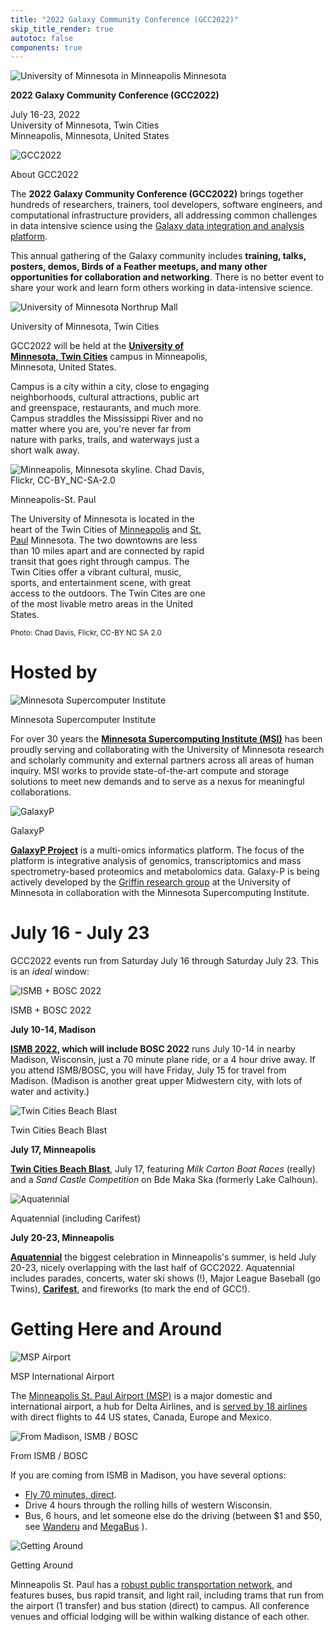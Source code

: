 ```yaml
---
title: "2022 Galaxy Community Conference (GCC2022)"
skip_title_render: true
autotoc: false
components: true
---
```


![University of Minnesota in Minneapolis Minnesota](/images/events/gcc2022/umn-river-aerial-wide.jpg)

<div class="h1 text-center">

**2022 Galaxy Community Conference (GCC2022)**

</div>

<div class="h3 text-center">

July 16-23, 2022<br />
University of Minnesota, Twin Cities <br />
Minneapolis, Minnesota, United States

</div>


<div class="card-deck lead">

  <!-- About GCC2022 -->
  <div class="card" style="min-width: 30%; max-width: 40rem;">
    <img src="/images/events/gcc2022/gcc2022-logo-big.png" class="card-img-top" alt="GCC2022" />
    <div class="card-header">
      <p class="card-title"> About GCC2022 </p>
    </div>
    <div class="card-body">

The **2022 Galaxy Community Conference (GCC2022)** brings together hundreds of researchers, trainers, tool developers, software engineers, and  computational infrastructure providers, all addressing common challenges in data intensive science using the [Galaxy data integration and analysis platform](/).

This annual gathering of the Galaxy community includes **training, talks, posters, demos, Birds of a Feather meetups, and many other opportunities for collaboration and networking**.  There is no better event to share your work and learn form others working in data-intensive science. 
    </div>
  </div>

  <!-- University of Minnesota -->
  <div class="card" style="min-width: 25%; max-width: 20rem;">
    <img src="/images/events/gcc2022/umn-northrup-mall.jpg" class="card-img-top" alt="University of Minnesota Northrup Mall" />
    <div class="card-header">
      <p class="card-title"> University of Minnesota, Twin Cities </p>
    </div>
    <div class="card-body">

GCC2022 will be held at the **[University of Minnesota, Twin Cities](https://twin-cities.umn.edu/)** campus in Minneapolis, Minnesota, United States.

Campus is a city within a city, close to engaging neighborhoods, cultural attractions, public art and greenspace, restaurants, and much more. Campus straddles the Mississippi River and no matter where you are, you're never far from nature with parks, trails, and waterways just a short walk away.
    </div>
  </div>

  <!-- Minneapolis Minnesota -->
  <div class="card" style="min-width: 25%; max-width: 20rem;">
    <img src="/images/events/gcc2022/mpls-night-chad-davis-flickr-cc-by-nc-sa-2.0.jpg" class="card-img-top" alt="Minneapolis, Minnesota skyline. Chad Davis, Flickr, CC-BY_NC-SA-2.0 " />
    <div class="card-header">
      <p class="card-title"> Minneapolis-St. Paul </p>
    </div>
    <div class="card-body">

The University of Minnesota is located in the heart of the Twin Cities of [Minneapolis](https://www.minneapolis.org/) and [St. Paul](https://www.visitsaintpaul.com/) Minnesota.  The two downtowns are less than 10 miles apart and are connected by rapid transit that goes right through campus.  The Twin Cities offer a vibrant cultural, music, sports, and entertainment scene, with great access to the outdoors.  The Twin Cites are one of the most livable metro areas in the United States.

<small>Photo: Chad Davis, Flickr, CC-BY NC SA 2.0</small>
    </div>
  </div>

</div>

# Hosted by

<div class="card-deck">
  <!-- MSI -->
  <div class="card" style="min-width: 25%; max-width: 40rem;">
    <img src="/images/events/gcc2022/msi-logo-text.png" class="card-img-top" alt="Minnesota Supercomputer Institute" />
    <div class="card-header">
      <p class="card-title"> Minnesota Supercomputer Institute </p>
    </div>
    <div class="card-body">

For over 30 years the **[Minnesota Supercomputing Institute (MSI)](https://www.msi.umn.edu/)** has been proudly serving and collaborating with the University of Minnesota research and scholarly community and external partners across all areas of human inquiry. MSI works to provide state-of-the-art compute and storage solutions to meet new demands and to serve as a nexus for meaningful collaborations.
    </div>
  </div>

  <!-- Galaxy-P -->
  <div class="card" style="min-width: 25%; max-width: 40rem;">
    <img src="/images/events/gcc2022/galaxyp-logo-text.png" class="card-img-top" alt="GalaxyP" />
    <div class="card-header">
      <p class="card-title"> GalaxyP </p>
    </div>
    <div class="card-body">

**[GalaxyP Project](http://galaxyp.org/)** is a multi-omics informatics platform. The focus of the platform is integrative analysis of genomics, transcriptomics and mass spectrometry-based proteomics and metabolomics data. Galaxy-P is being actively developed by the [Griffin research group](https://cbs.umn.edu/contacts/timothy-j-griffin) at the University of Minnesota in collaboration with the Minnesota Supercomputing Institute. 
    </div>
  </div>

</div>


# July 16 - July 23

GCC2022 events run from Saturday July 16 through Saturday July 23.  This is an *ideal* window:

<div class="card-deck">
  <!-- ISMB-->
  <div class="card" style="min-width: 25%; max-width: 40rem;">
    <img src="/images/events/2022-ismb-bosc/ismb-banner-cropped.png" class="card-img-top" alt="ISMB + BOSC 2022" />
    <div class="card-header">
      <p class="card-title"> ISMB + BOSC 2022</p>
    </div>
    <div class="card-body">

**July 10-14, Madison**

**[ISMB 2022](https://www.iscb.org/ismb2022), which will include BOSC 2022** runs July 10-14 in nearby Madison, Wisconsin, just a 70 minute plane ride, or a 4 hour drive away.  If you attend ISMB/BOSC, you will have Friday, July 15 for travel from Madison.  (Madison is another great upper Midwestern city, with lots of water and activity.)
    </div>
  </div>

  <!-- Beach Blast -->
  <div class="card" style="min-width: 25%; max-width: 40rem;">
    <img src="/images/events/gcc2022/twin-cities-beach-blast.png" class="card-img-top" alt="Twin Cities Beach Blast" />
    <div class="card-header">
      <p class="card-title"> Twin Cities Beach Blast </p>
    </div>
    <div class="card-body">

**July 17, Minneapolis**

**[Twin Cities Beach Blast](https://www.tcbeachblast.com/)**, July 17, featuring *Milk Carton Boat Races* (really) and a *Sand Castle Competition* on Bde Maka Ska (formerly Lake Calhoun).
    </div>
  </div>

  <!-- Aquatennial -->
  <div class="card" style="min-width: 25%; max-width: 40rem;">
    <img src="/images/events/gcc2022/fireworks.jpg" class="card-img-top" alt="Aquatennial" />
    <div class="card-header">
      <p class="card-title"> Aquatennial (including Carifest) </p>
    </div>
    <div class="card-body">

**July 20-23, Minneapolis**

**[Aquatennial](https://www.aquatennial.com/)** the biggest celebration in Minneapolis's summer, is held July 20-23, nicely overlapping with the last half of GCC2022.  Aquatennial includes parades, concerts, water ski shows (!), Major League Baseball (go Twins), [**Carifest**](https://carifest.org/), and fireworks (to mark the end of GCC!).
    </div>
  </div>

</div>


# Getting Here and Around

<div class="card-deck">
  <!-- By Air-->
  <div class="card" style="min-width: 25%; max-width: 40rem;">
    <img src="/images/events/gcc2022/msp-logo.svg" class="card-img-top" alt="MSP Airport" />
    <div class="card-header">
      <p class="card-title"> MSP International Airport</p>
    </div>
    <div class="card-body">

The [Minneapolis St. Paul Airport (MSP)](https://www.mspairport.com/) is a major domestic and international airport, a hub for Delta Airlines, and is [served by 18 airlines](https://www.mspairport.com/flights-airlines/direct-route-map) with direct flights to 44 US states, Canada, Europe and Mexico.
    </div>
  </div>

  <!-- From ISMB / BOSC -->
  <div class="card" style="min-width: 25%; max-width: 40rem;">
    <img src="/images/events/gcc2022/map-drive.png" class="card-img-top" alt="From Madison, ISMB / BOSC" />
    <div class="card-header">
      <p class="card-title"> From ISMB / BOSC </p>
    </div>
    <div class="card-body">
<p>If you are coming from ISMB in Madison, you have several options:</p>
<ul>
<li><a href="https://www.kayak.com/flights/MSN-MSP/2022-07-15?sort=bestflight_a">Fly 70 minutes, direct</a>.</li>
<li>Drive 4 hours through the rolling hills of western Wisconsin.</li>
<li>Bus, 6 hours, and let someone else do the driving (between $1 and $50, see <a href="https://www.wanderu.com/en-us/depart/Madison%2C WI%2C USA/Minneapolis%2C MN%2C USA/2022-07-15/">Wanderu</a> and <a href="https://us.megabus.com/route-guides/madison-to-minneapolis-bus">MegaBus</a> ).</li>
</ul>
    </div>
  </div>

  <!-- Getting Around -->
  <div class="card" style="min-width: 25%; max-width: 40rem;">
    <img src="/images/events/gcc2022/transit.png" class="card-img-top" alt="Getting Around" />
    <div class="card-header">
      <p class="card-title"> Getting Around </p>
    </div>
    <div class="card-body">

Minneapolis St. Paul has a [robust public transportation network](https://www.metrotransit.org/), and features buses, bus rapid transit, and light rail, including trams that run from the airport (1 transfer) and bus station (direct) to campus.  All conference venues and official lodging will be within walking distance of each other.
    </div>
  </div>

</div>
